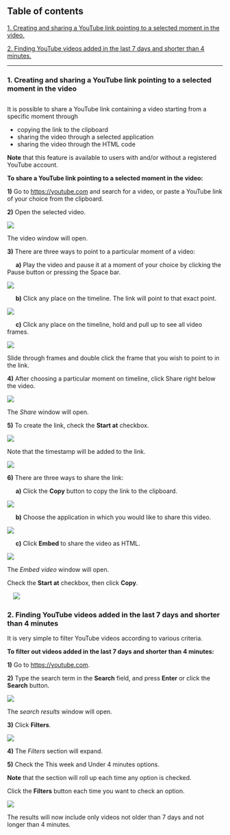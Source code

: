 

## Table of contents

[1. Creating and sharing a YouTube link pointing to a selected moment in the video.](#chapter1)


[2.	Finding YouTube videos added in the last 7 days and shorter than 4 minutes.](#chapter2)

---



### <a name="chapter1"></a>1. Creating and sharing a YouTube link pointing to a selected moment in the video
## 



It is possible to share a YouTube link containing a video starting from a specific moment through
- copying the link to the clipboard
- sharing the video through a selected application
- sharing the video through the HTML code

**Note** that this feature is available to users with and/or without a registered YouTube account.

**To share a YouTube link pointing to a selected moment in the video:**

**1)**	Go to https://youtube.com and search for a video, or
paste a YouTube link of your choice from the clipboard.

**2)**	Open the selected video.

![](https://github.com/Coyote2TechWriter/TestRep1/blob/Branch2/codete1.png?raw=true)
 
The video window will open.



**3)**	There are three ways to point to a particular moment of a video:

&nbsp;&nbsp;&nbsp;&nbsp; **a)** Play the video and pause it at a moment of your choice by clicking the Pause button or pressing the Space bar.

![](https://github.com/Coyote2TechWriter/TestRep1/blob/Branch2/codete3.png?raw=true)

&nbsp;&nbsp;&nbsp;&nbsp; **b)**	 Click any place on the timeline. The link will point to that exact point.
 
![](https://github.com/Coyote2TechWriter/TestRep1/blob/Branch2/codete5.png?raw=true)

&nbsp;&nbsp;&nbsp;&nbsp; **c)**	Click any place on the timeline, hold and pull up to see all video frames.

![](https://github.com/Coyote2TechWriter/TestRep1/blob/Branch2/codete4.png?raw=true)

Slide through frames and double click the frame that you wish to point to in the link.
 
**4)**	After choosing a particular moment on timeline, click Share right below the video.

![](https://github.com/Coyote2TechWriter/TestRep1/blob/Branch2/codete2.png?raw=true)
 
The *Share* window will open.

**5)**	To create the link, check the **Start at** checkbox.

![](https://github.com/Coyote2TechWriter/TestRep1/blob/Branch2/codete6.png?raw=true)

Note that the timestamp will be added to the link.

![](https://github.com/Coyote2TechWriter/TestRep1/blob/Branch2/codete7.png?raw=true)
 
**6)**	There are three ways to share the link:

&nbsp;&nbsp;&nbsp;&nbsp; **a)**	Click the **Copy** button to copy the link to the clipboard.

![](https://github.com/Coyote2TechWriter/TestRep1/blob/Branch2/codete8.png?raw=true)
 
&nbsp;&nbsp;&nbsp;&nbsp; **b)**	Choose the application in which you would like to share this video.
 
![](https://github.com/Coyote2TechWriter/TestRep1/blob/Branch2/codete9.png?raw=true)

&nbsp;&nbsp;&nbsp;&nbsp; **c)**	Click **Embed** to share the video as HTML.

![](https://github.com/Coyote2TechWriter/TestRep1/blob/Branch2/codete10.png?raw=true)



The *Embed video* window will open.

Check the **Start at** checkbox, then click  **Copy**.
 
 ![](https://github.com/Coyote2TechWriter/TestRep1/blob/Branch2/codete11.png?raw=true)


### <a name="chapter2"></a>2.	Finding YouTube videos added in the last 7 days and shorter than 4 minutes

It is very simple to filter YouTube videos according to various criteria.

**To filter out videos added in the last 7 days and shorter than 4 minutes:**

**1)**	Go to https://youtube.com.

**2)**	Type the search term in the **Search** field, and press **Enter** or click the **Search** button.

![](https://github.com/Coyote2TechWriter/TestRep1/blob/Branch2/codete21.png?raw=true)
 
The *search results* window will open.

**3)**	Click **Filters**.

![](https://github.com/Coyote2TechWriter/TestRep1/blob/Branch2/codete22.png?raw=true)
 
**4)**	The *Filters* section will expand.

**5)**	Check the This week and Under 4 minutes options.

**Note** that the section will roll up each time any option is checked. 

Click the **Filters** button each time you want to check an option.
 
![](https://github.com/Coyote2TechWriter/TestRep1/blob/Branch2/codete23.png?raw=true)

The results will now include only videos not older than 7 days and not longer than 4 minutes.
